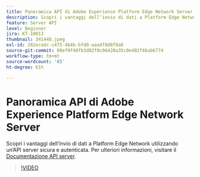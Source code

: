 ```yaml
---
title: Panoramica API di Adobe Experience Platform Edge Network Server
description: Scopri i vantaggi dell’invio di dati a Platform Edge Network utilizzando un’API server sicura e autenticata.
feature: Server API
level: Beginner
jira: KT-10013
thumbnail: 341448.jpeg
exl-id: 282ecadc-c475-4b4b-bfd0-aaa4f8d8f0a8
source-git-commit: 00ef0f40fb3d82f0c06428a35c0e402f46ab6774
workflow-type: tm+mt
source-wordcount: '65'
ht-degree: 61%

---
```


# Panoramica API di Adobe Experience Platform Edge Network Server

Scopri i vantaggi dell’invio di dati a Platform Edge Network utilizzando un’API server sicura e autenticata. Per ulteriori informazioni, visitare il [Documentazione API server](https://experienceleague.adobe.com/docs/experience-platform/edge-network-server-api/overview.html?lang=it).

>[!VIDEO](https://video.tv.adobe.com/v/341448?learn=on)
